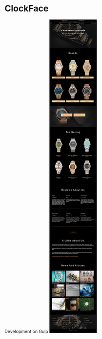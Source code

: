 # ClockFace
Development on Gulp
![image](https://github.com/JSDID/ClockFace/blob/developer/dist/assets/img/screen.jpeg)
